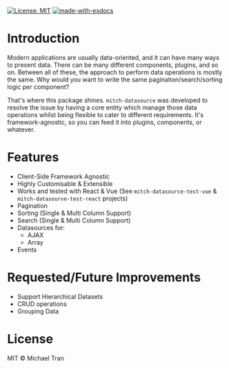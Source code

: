 [![License: MIT](https://img.shields.io/badge/License-MIT-yellow.svg)](https://opensource.org/licenses/MIT)
[![made-with-esdocs](https://img.shields.io/badge/Made%20with-ESDocs-green.svg)](https://esdoc.org/)

# Introduction

Modern applications are usually data-oriented, and it can have many ways to present data. There can be many different components, plugins, and so on. Between all of these, the approach to perform data operations is mostly the same. Why would you want to write the same pagination/search/sorting logic per component?

That's where this package shines. `mitch-datasource` was developed to resolve the issue by having a core entity which manage those data operations whilst being flexible to cater to different requirements. It's framework-agnostic, so you can feed it into plugins, components, or whatever.

# Features

- Client-Side Framework Agnostic
- Highly Customisable & Extensible
- Works and tested with React & Vue (See `mitch-datasource-test-vue` & `mitch-datasourve-test-react` projects)
- Pagination
- Sorting (Single & Multi Column Support)
- Search (Single & Multi Column Support)
- Datasources for:
  - AJAX
  - Array
- Events

# Requested/Future Improvements

- Support Hierarchical Datasets
- CRUD operations
- Grouping Data

# License

MIT © Michael Tran